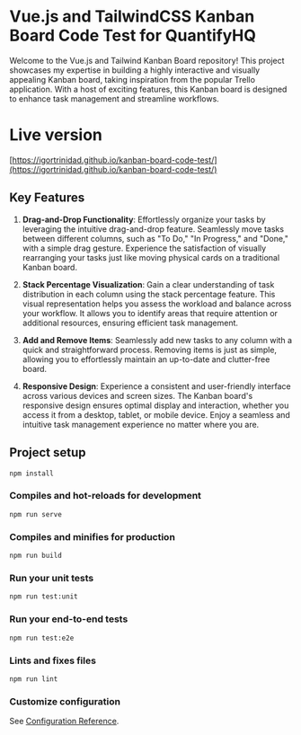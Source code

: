 # Vue.js and TailwindCSS Kanban Board Code Test for QuantifyHQ

Welcome to the Vue.js and Tailwind Kanban Board repository! This project showcases my expertise in building a highly interactive and visually appealing Kanban board, taking inspiration from the popular Trello application. With a host of exciting features, this Kanban board is designed to enhance task management and streamline workflows.

# Live version
[https://igortrinidad.github.io/kanban-board-code-test/](https://igortrinidad.github.io/kanban-board-code-test/)

## Key Features

1. **Drag-and-Drop Functionality**: Effortlessly organize your tasks by leveraging the intuitive drag-and-drop feature. Seamlessly move tasks between different columns, such as "To Do," "In Progress," and "Done," with a simple drag gesture. Experience the satisfaction of visually rearranging your tasks just like moving physical cards on a traditional Kanban board.

2. **Stack Percentage Visualization**: Gain a clear understanding of task distribution in each column using the stack percentage feature. This visual representation helps you assess the workload and balance across your workflow. It allows you to identify areas that require attention or additional resources, ensuring efficient task management.

3. **Add and Remove Items**: Seamlessly add new tasks to any column with a quick and straightforward process. Removing items is just as simple, allowing you to effortlessly maintain an up-to-date and clutter-free board.

4. **Responsive Design**: Experience a consistent and user-friendly interface across various devices and screen sizes. The Kanban board's responsive design ensures optimal display and interaction, whether you access it from a desktop, tablet, or mobile device. Enjoy a seamless and intuitive task management experience no matter where you are.


## Project setup
```
npm install
```

### Compiles and hot-reloads for development
```
npm run serve
```

### Compiles and minifies for production
```
npm run build
```

### Run your unit tests
```
npm run test:unit
```

### Run your end-to-end tests
```
npm run test:e2e
```

### Lints and fixes files
```
npm run lint
```

### Customize configuration
See [Configuration Reference](https://cli.vuejs.org/config/).
